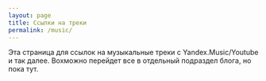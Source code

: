 ```yaml
---
layout: page
title: Ссылки на треки
permalink: /music/
---
```


Эта страница для ссылок на музыкальные треки с Yandex.Music/Youtube и так далее. Вохможно перейдет все в отдельный подраздел блога, но пока тут.
